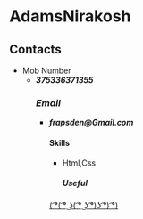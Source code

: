 # **AdamsNirakosh**
## Contacts
 * Mob Number
   + ___375336371355___
     ### *Email*
       + ___frapsden@Gmail.com___
         #### Skills
         + Html,Css
           ##### Useful
          [ ( ͡°( ͡° ͜ʖ( ͡° ͜ʖ ͡°)ʖ ͡°) ͡°) ](https://www.youtube.com/watch?v=HIcSWuKMwOw)
